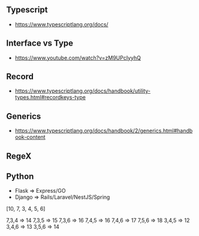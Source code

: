 ## Typescript

- https://www.typescriptlang.org/docs/

## Interface vs Type

- https://www.youtube.com/watch?v=zM9UPcIyyhQ

## Record

- https://www.typescriptlang.org/docs/handbook/utility-types.html#recordkeys-type

## Generics

- https://www.typescriptlang.org/docs/handbook/2/generics.html#handbook-content

## RegeX

## Python

- Flask => Express/GO
- Django => Rails/Laravel/NestJS/Spring

[10, 7, 3, 4, 5, 6]

7,3,4 => 14
7,3,5 => 15
7,3,6 => 16
7,4,5 => 16
7,4,6 => 17
7,5,6 => 18
3,4,5 => 12
3,4,6 => 13
3,5,6 => 14
